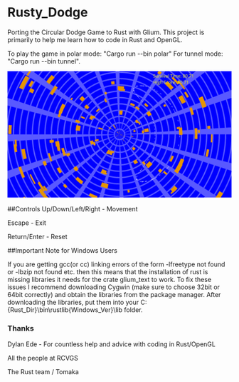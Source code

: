 # Rusty_Dodge
Porting the Circular Dodge Game to Rust with Glium. This project is primarily to help me learn how to code in Rust and OpenGL.

To play the game in polar mode: "Cargo run --bin polar"
For tunnel mode: "Cargo run --bin tunnel". 

![](https://github.com/Jonesey13/Rusty_Dodge/blob/master/rusty_dodge.png)

##Controls
Up/Down/Left/Right - Movement 

Escape - Exit 

Return/Enter - Reset

##Important Note for Windows Users

If you are getting gcc(or cc) linking errors of the form -lfreetype not found or -lbzip not found etc. then this means that the installation of rust is missing libraries it needs for the crate glium_text to work. To fix these issues I recommend downloading Cygwin (make sure to choose 32bit or 64bit correctly) and obtain the libraries from the package manager. After downloading the libraries, put them into your C:\{Rust_Dir}\bin\rustlib\{Windows_Ver}\lib folder.

### Thanks
Dylan Ede - For countless help and advice with coding in Rust/OpenGL

All the people at RCVGS

The Rust team / Tomaka 

